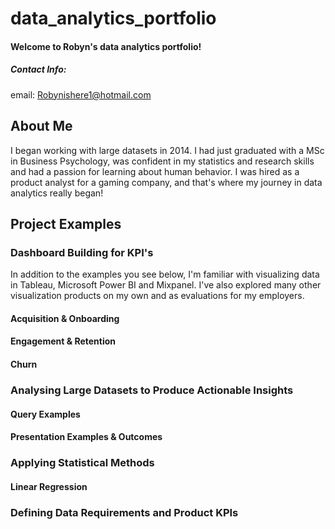 # data_analytics_portfolio

#### Welcome to Robyn's data analytics portfolio!
##### Contact Info:
email: Robynishere1@hotmail.com

## About Me

I began working with large datasets in 2014. I had just graduated with a MSc in Business Psychology, was confident in my statistics and research skills and had a passion for learning about human behavior. I was hired as a product analyst for a gaming company, and that's where my journey in data analytics really began!

## Project Examples

### Dashboard Building for KPI's

In addition to the examples you see below, I'm familiar with visualizing data in Tableau, Microsoft Power BI and Mixpanel. I've also explored many other visualization products on my own and as evaluations for my employers.

#### Acquisition & Onboarding

#### Engagement & Retention

#### Churn

### Analysing Large Datasets to Produce Actionable Insights

#### Query Examples

#### Presentation Examples & Outcomes

### Applying Statistical Methods

#### Linear Regression

### Defining Data Requirements and Product KPIs


